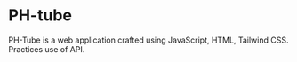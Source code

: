 # PH-tube
PH-Tube is a web application crafted using JavaScript, HTML, Tailwind CSS. Practices use of API.
